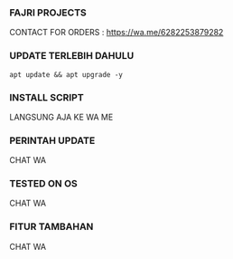 ### FAJRI PROJECTS

CONTACT FOR ORDERS : https://wa.me/6282253879282


### UPDATE TERLEBIH DAHULU
<pre><code>apt update && apt upgrade -y</code></pre>

### INSTALL SCRIPT 
LANGSUNG AJA KE WA ME

### PERINTAH UPDATE 
CHAT WA

### TESTED ON OS 
CHAT WA

### FITUR TAMBAHAN
CHAT WA

